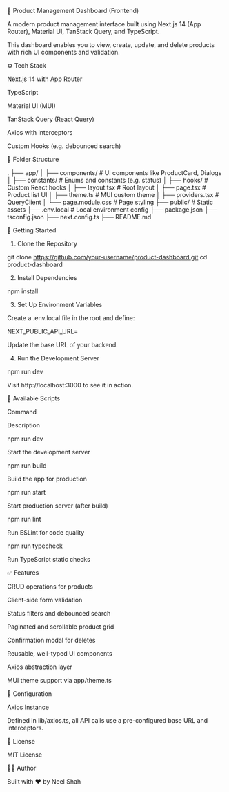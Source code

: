 🛒 Product Management Dashboard (Frontend)

A modern product management interface built using Next.js 14 (App Router), Material UI, TanStack Query, and TypeScript.

This dashboard enables you to view, create, update, and delete products with rich UI components and validation.

⚙️ Tech Stack

Next.js 14 with App Router

TypeScript

Material UI (MUI)

TanStack Query (React Query)

Axios with interceptors

Custom Hooks (e.g. debounced search)

📁 Folder Structure

.
├── app/
│   ├── components/             # UI components like ProductCard, Dialogs
│   ├── constants/              # Enums and constants (e.g. status)
│   ├── hooks/                  # Custom React hooks
│   ├── layout.tsx              # Root layout
│   ├── page.tsx                # Product list UI
│   ├── theme.ts                # MUI custom theme
│   ├── providers.tsx           # QueryClient
│   └── page.module.css         # Page styling
├── public/                     # Static assets
├── .env.local                  # Local environment config
├── package.json
├── tsconfig.json
├── next.config.ts
├── README.md

🚀 Getting Started

1. Clone the Repository

git clone https://github.com/your-username/product-dashboard.git
cd product-dashboard

2. Install Dependencies

npm install

3. Set Up Environment Variables

Create a .env.local file in the root and define:

NEXT_PUBLIC_API_URL=

Update the base URL of your backend.

4. Run the Development Server

npm run dev

Visit http://localhost:3000 to see it in action.

🧪 Available Scripts

Command

Description

npm run dev

Start the development server

npm run build

Build the app for production

npm run start

Start production server (after build)

npm run lint

Run ESLint for code quality

npm run typecheck

Run TypeScript static checks

✅ Features

CRUD operations for products

Client-side form validation

Status filters and debounced search

Paginated and scrollable product grid

Confirmation modal for deletes

Reusable, well-typed UI components

Axios abstraction layer

MUI theme support via app/theme.ts

🔧 Configuration

Axios Instance

Defined in lib/axios.ts, all API calls use a pre-configured base URL and interceptors.

📄 License

MIT License

👨‍💻 Author

Built with ❤️ by Neel Shah